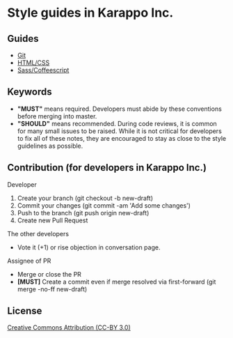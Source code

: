 # Style guides in Karappo Inc.

## Guides

- [Git](git.ja.md)
- [HTML/CSS](html.ja.md)
- [Sass/Coffeescript](sass-coffee.ja.md)

## Keywords

- __"MUST"__ means required. Developers must abide by these conventions before merging into master.
- __"SHOULD"__ means recommended. During code reviews, it is common for many small issues to be raised. While it is not critical for developers to fix all of these notes, they are encouraged to stay as close to the style guidelines as possible.

## Contribution (for developers in Karappo Inc.)

Developer

1. Create your branch (git checkout -b new-draft)
2. Commit your changes (git commit -am 'Add some changes')
3. Push to the branch (git push origin new-draft)
4. Create new Pull Request

The other developers

- Vote it (+1) or rise objection in conversation page.

Assignee of PR

- Merge or close the PR
- **[MUST]** Create a commit even if merge resolved via first-forward (git merge -no-ff new-draft)

## License

[Creative Commons Attribution (CC-BY 3.0)](http://creativecommons.org/licenses/by/3.0/)
